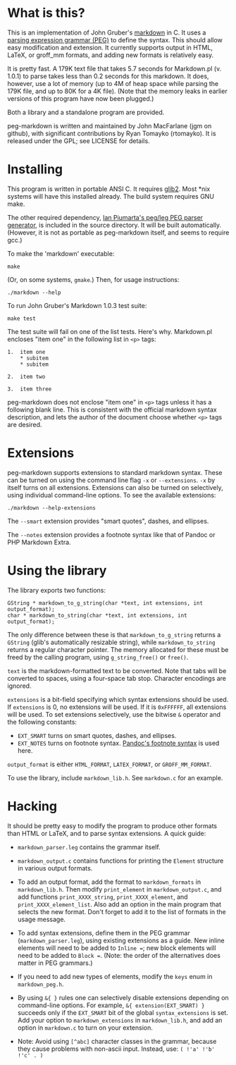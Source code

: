 What is this?
=============

This is an implementation of John Gruber's [markdown][] in C. It uses a
[parsing expression grammar (PEG)][] to define the syntax. This should
allow easy modification and extension. It currently supports output in
HTML, LaTeX, or groff_mm formats, and adding new formats is relatively
easy.

[parsing expression grammar (PEG)]: http://en.wikipedia.org/wiki/Parsing_expression_grammar 
[markdown]: http://daringfireball.net/projects/markdown/

It is pretty fast. A 179K text file that takes 5.7 seconds for
Markdown.pl (v. 1.0.1) to parse takes less than 0.2 seconds for this
markdown. It does, however, use a lot of memory (up to 4M of heap space
while parsing the 179K file, and up to 80K for a 4K file). (Note that
the memory leaks in earlier versions of this program have now been
plugged.)

Both a library and a standalone program are provided.

peg-markdown is written and maintained by John MacFarlane (jgm on
github), with significant contributions by Ryan Tomayko (rtomayko).
It is released under the GPL; see LICENSE for details.

Installing
==========

This program is written in portable ANSI C. It requires
[glib2](http://www.gtk.org/download.html). Most *nix systems will have
this installed already. The build system requires GNU make.

The other required dependency, [Ian Piumarta's peg/leg PEG parser
generator](http://piumarta.com/software/peg/), is included in the source
directory. It will be built automatically. (However, it is not as portable
as peg-markdown itself, and seems to require gcc.)

To make the 'markdown' executable:

    make

(Or, on some systems, `gmake`.) Then, for usage instructions:

    ./markdown --help

To run John Gruber's Markdown 1.0.3 test suite:

    make test

The test suite will fail on one of the list tests.  Here's why.
Markdown.pl encloses "item one" in the following list in `<p>` tags:

    1.  item one
        * subitem
        * subitem
    
    2.  item two

    3.  item three

peg-markdown does not enclose "item one" in `<p>` tags unless it has a
following blank line. This is consistent with the official markdown
syntax description, and lets the author of the document choose whether
`<p>` tags are desired.

Extensions
==========

peg-markdown supports extensions to standard markdown syntax.
These can be turned on using the command line flag `-x` or
`--extensions`.  `-x` by itself turns on all extensions.  Extensions
can also be turned on selectively, using individual command-line
options. To see the available extensions:

    ./markdown --help-extensions
 
The `--smart` extension provides "smart quotes", dashes, and ellipses.

The `--notes` extension provides a footnote syntax like that of
Pandoc or PHP Markdown Extra.

Using the library
=================

The library exports two functions:

    GString * markdown_to_g_string(char *text, int extensions, int output_format);
    char * markdown_to_string(char *text, int extensions, int output_format);

The only difference between these is that `markdown_to_g_string` returns a
`GString` (glib's automatically resizable string), while `markdown_to_string`
returns a regular character pointer.  The memory allocated for these must be
freed by the calling program, using `g_string_free()` or `free()`.

`text` is the markdown-formatted text to be converted.  Note that tabs will
be converted to spaces, using a four-space tab stop.  Character encodings are
ignored.

`extensions` is a bit-field specifying which syntax extensions should be used.
If `extensions` is 0, no extensions will be used.  If it is `0xFFFFFF`,
all extensions will be used.  To set extensions selectively, use the
bitwise `&` operator and the following constants:

 - `EXT_SMART` turns on smart quotes, dashes, and ellipses.
 - `EXT_NOTES` turns on footnote syntax.  [Pandoc's footnote syntax][] is used here.

  [Pandoc's footnote syntax]: http://johnmacfarlane.net/pandoc/README.html#footnotes

`output_format` is either `HTML_FORMAT`, `LATEX_FORMAT`, or `GROFF_MM_FORMAT`.

To use the library, include `markdown_lib.h`.  See `markdown.c` for an example.

Hacking
=======

It should be pretty easy to modify the program to produce other formats
than HTML or LaTeX, and to parse syntax extensions.  A quick guide:

  * `markdown_parser.leg` contains the grammar itself.

  * `markdown_output.c` contains functions for printing the `Element`
    structure in various output formats.

  * To add an output format, add the format to `markdown_formats` in
    `markdown_lib.h`.  Then modify `print_element` in `markdown_output.c`,
    and add functions `print_XXXX_string`, `print_XXXX_element`, and
    `print_XXXX_element_list`. Also add an option in the main program
    that selects the new format. Don't forget to add it to the list of
    formats in the usage message.

  * To add syntax extensions, define them in the PEG grammar
    (`markdown_parser.leg`), using existing extensions as a guide. New
    inline elements will need to be added to `Inline =`; new block
    elements will need to be added to `Block =`. (Note: the order
    of the alternatives does matter in PEG grammars.)

  * If you need to add new types of elements, modify the `keys`
    enum in `markdown_peg.h`.

  * By using `&{ }` rules one can selectively disable extensions
    depending on command-line options. For example,
    `&{ extension(EXT_SMART) }` succeeds only if the `EXT_SMART` bit
    of the global `syntax_extensions` is set. Add your option to
    `markdown_extensions` in `markdown_lib.h`, and add an option in
    `markdown.c` to turn on your extension.

  * Note: Avoid using `[^abc]` character classes in the grammar, because
    they cause problems with non-ascii input. Instead, use: `( !'a' !'b'
    !'c' . )`

